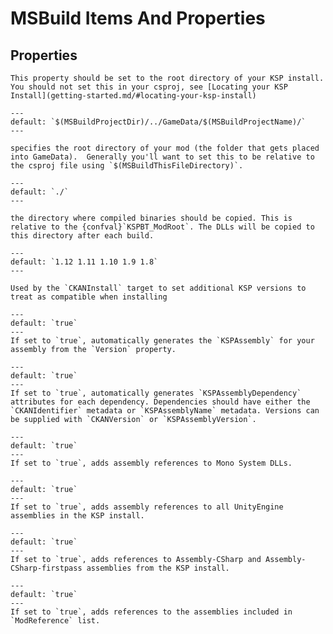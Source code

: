 # MSBuild Items And Properties

## Properties

```{confval} KSPBT_GameRoot
This property should be set to the root directory of your KSP install. You should not set this in your csproj, see [Locating your KSP Install](getting-started.md/#locating-your-ksp-install)
```

```{confval} KSPBT_ModRoot
---
default: `$(MSBuildProjectDir)/../GameData/$(MSBuildProjectName)/`
---

specifies the root directory of your mod (the folder that gets placed into GameData).  Generally you'll want to set this to be relative to the csproj file using `$(MSBuildThisFileDirectory)`.
```

```{confval} KSPBT_ModPluginFolder
---
default: `./`
---

the directory where compiled binaries should be copied. This is relative to the {confval}`KSPBT_ModRoot`. The DLLs will be copied to this directory after each build.
```

```{confval} KSPBT_CKANCompatibleVersions
---
default: `1.12 1.11 1.10 1.9 1.8`
---

Used by the `CKANInstall` target to set additional KSP versions to treat as compatible when installing 
```

```{confval} KSPBT_GenerateAssemblyAttribute
---
default: `true`
---
If set to `true`, automatically generates the `KSPAssembly` for your assembly from the `Version` property.
```

```{confval} KSPBT_GenerateDependencyAttributes
---
default: `true`
---
If set to `true`, automatically generates `KSPAssemblyDependency` attributes for each dependency. Dependencies should have either the `CKANIdentifier` metadata or `KSPAssemblyName` metadata. Versions can be supplied with `CKANVersion` or `KSPAssemblyVersion`. 
```

```{confval} KSPBT_ReferenceSystemAssemblies
---
default: `true`
---
If set to `true`, adds assembly references to Mono System DLLs.
```

```{confval} KSPBT_ReferenceUnityAssemblies
---
default: `true`
---
If set to `true`, adds assembly references to all UnityEngine assemblies in the KSP install. 
```

```{confval} KSPBT_ReferenceGameAssemblies
---
default: `true`
---
If set to `true`, adds references to Assembly-CSharp and Assembly-CSharp-firstpass assemblies from the KSP install.
```

```{confval} KSPBT_ReferenceModAssemblies
---
default: `true`
---
If set to `true`, adds references to the assemblies included in `ModReference` list.
```
